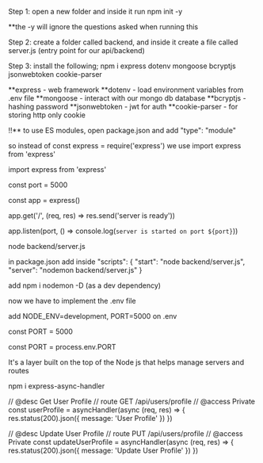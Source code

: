<!-- MERN AUTH -->

<!-- creating a simple server -->
Step 1: open a new folder and inside it run npm init -y

**the -y will ignore the questions asked when running this

Step 2: create a folder called backend, and inside it create a file called server.js (entry point for our api/backend)

Step 3: install the following;
npm i express dotenv mongoose bcryptjs jsonwebtoken cookie-parser

**express - web framework
**dotenv - load environment variables from .env file
**mongoose - interact with our mongo db database
**bcryptjs - hashing password
**jsonwebtoken - jwt for auth
**cookie-parser - for storing http only cookie

!!** to use ES modules, open package.json and add
"type": "module"

so instead of 
const express = require('express')
we use
import express from 'express'

<!-- server.js -->
import express from 'express'

const port = 5000

const app = express()

app.get('/', (req, res) => res.send('server is ready'))

app.listen(port, () => console.log(`server is started on port ${port}`))


<!-- start the server from the terminal -->
node backend/server.js

in package.json
add inside "scripts": {
    "start": "node backend/server.js",
    "server": "nodemon backend/server.js"
}
<!-- instead of typing "node backend/server.js" in the terminal, this script will let you run "npm run server"  -->

add npm i nodemon -D (as a dev dependency)

now we have to implement the .env file

add NODE_ENV=development, PORT=5000
on .env
<!-- replace in server.js -->
const PORT = 5000
<!-- with -->
const PORT = process.env.PORT

<!-- what is express js? -->
It's a layer built on the top of the Node js that helps manage servers and routes

npm i express-async-handler


<!-- EXAMPLE OF A  CONTROLLER SETUP -->

// @desc    Get User Profile
// route    GET /api/users/profile
// @access  Private
const userProfile = asyncHandler(async (req, res) => {
    res.status(200).json({ message: 'User Profile' })
})


// @desc    Update User Profile
// route    PUT /api/users/profile
// @access  Private
const updateUserProfile = asyncHandler(async (req, res) => {
    res.status(200).json({ message: 'Update User Profile' })
})

